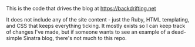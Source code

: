 This is the code that drives the blog at https://backdrifting.net

It does not include any of the site content - just the Ruby, HTML templating, and CSS that keeps everything ticking. It mostly exists so I can keep track of changes I've made, but if someone wants to see an example of a dead-simple Sinatra blog, there's not much to this repo.
